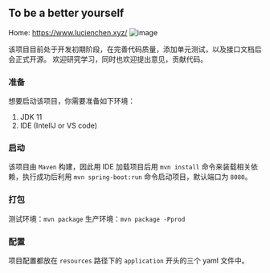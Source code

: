 ## To be a better yourself

Home: https://www.lucienchen.xyz/
![image](https://github.com/LucienChenXi92/tobe/assets/44730766/a04ceb91-6c37-49c7-a9ab-6c71d170fa8a)

该项目目前处于开发初期阶段，在完善代码质量，添加单元测试，以及接口文档后会正式开源。
欢迎研究学习，同时也欢迎提出意见，贡献代码。

### 准备

想要启动该项目，你需要准备如下环境：
1. JDK 11
2. IDE (IntellJ or VS code)

### 启动

该项目由 `Maven` 构建，因此用 IDE 加载项目后用 `mvn install` 命令来装载相关依赖，执行成功后利用 `mvn spring-boot:run` 命令启动项目，默认端口为 `8080`。

### 打包

测试环境：`mvn package`
生产环境：`mvn package -Pprod`

### 配置

项目配置都放在 `resources` 路径下的 `application` 开头的三个 yaml 文件中。
   
